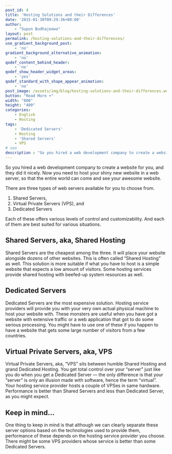 ```yaml
---
post_id: 4
title: 'Hosting Solutions and their Differences'
date: '2015-01-30T09:29:36+00:00'
author: 
    - "Supun Budhajeewa"
layout: post
permalink: /hosting-solutions-and-their-differences/
use_gradient_background_post:
    - 'no'
gradient_background_alternative_animation:
    - 'no'
qodef_content_behind_header:
    - 'no'
qodef_show_header_widget_areas:
    - 'yes'
qodef_standard_with_shape_appear_animation:
    - 'no'
post_image: /assets/img/blog/hosting-solutions-and-their-differences.webp
button: "Read More +"
width: "800"
height: "400"
categories:
    - English
    - Hosting
tags:
    - 'Dedicated Servers'
    - Hosting
    - 'Shared Servers'
    - VPS
# seo
description : "So you hired a web development company to create a website for you, and they did it nicely. Now you need to host your shiny new website in a web server, so that the entire world can come and see your awesome website. There are three types of web servers available for you to choose from. Shared Servers, Virtual Private [&hellip;]"
---
```


So you hired a web development company to create a website for you, and they did it nicely. Now you need to host your shiny new website in a web server, so that the entire world can come and see your awesome website.

There are three types of web servers available for you to choose from.

1. Shared Servers,
2. Virtual Private Servers (VPS), and
3. Dedicated Servers

Each of these offers various levels of control and customizability. And each of them are best suited for various situations.

## Shared Servers, aka, Shared Hosting

Shared Servers are the cheapest among the three. It will place your website alongside dozens of other websites. This is often called “Shared Hosting” as well. This solution is more suitable if what you have to host is a simple website that expects a low amount of visitors. Some hosting services provide shared hosting with beefed-up system resources as well.

## Dedicated Servers

Dedicated Servers are the most expensive solution. Hosting service providers will provide you with your very own actual physical machine to host your website with. These monsters are useful when you have got a website with extensive traffic or a web application that got to do some serious processing. You might have to use one of these if you happen to have a website that gets some large number of visitors from a few countries.

## Virtual Private Servers, aka, VPS

Virtual Private Servers, aka, “VPS” sits between humble Shared Hosting and grand Dedicated Hosting. You get total control over your “server” just like you do when you get a Dedicated Server — the only difference is that your “server” is only an illusion made with software, hence the term “virtual”. Your hosting service provider hosts a couple of VPSes in same hardware. Performance is better than Shared Servers and less than Dedicated Server, as you might expect.

## Keep in mind…

One thing to keep in mind is that although we can clearly separate these server options based on the technologies used to provide them, performance of these depends on the hosting service provider you choose. There might be some VPS providers whose service is better than some Dedicated Servers.